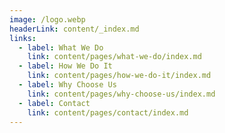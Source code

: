 ```yaml
---
image: /logo.webp
headerLink: content/_index.md
links:
  - label: What We Do
    link: content/pages/what-we-do/index.md
  - label: How We Do It
    link: content/pages/how-we-do-it/index.md
  - label: Why Choose Us
    link: content/pages/why-choose-us/index.md
  - label: Contact
    link: content/pages/contact/index.md
---
```


